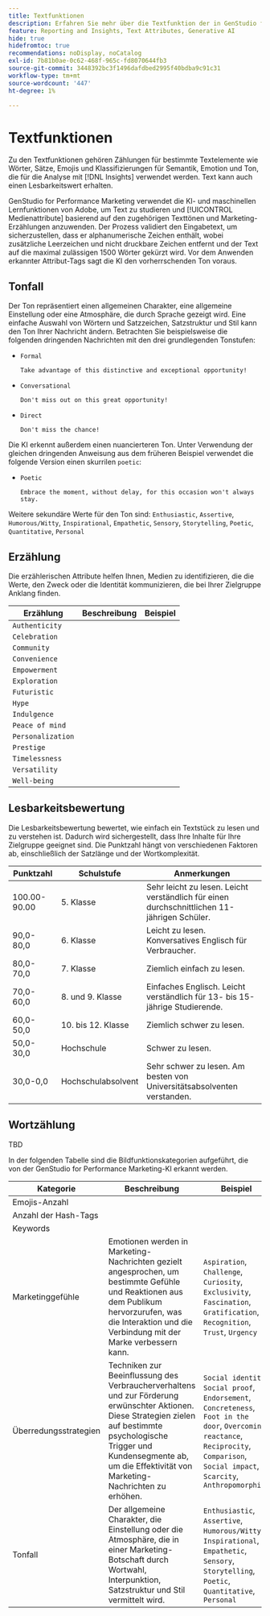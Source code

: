 ```yaml
---
title: Textfunktionen
description: Erfahren Sie mehr über die Textfunktion der in GenStudio for Performance Marketing verwendeten Attributkategorien.
feature: Reporting and Insights, Text Attributes, Generative AI
hide: true
hidefromtoc: true
recommendations: noDisplay, noCatalog
exl-id: 7b81b0ae-0c62-468f-965c-fd8070644fb3
source-git-commit: 3448392bc3f1496dafdbed2995f40bdba9c91c31
workflow-type: tm+mt
source-wordcount: '447'
ht-degree: 1%

---
```


# Textfunktionen

Zu den Textfunktionen gehören Zählungen für bestimmte Textelemente wie Wörter, Sätze, Emojis und Klassifizierungen für Semantik, Emotion und Ton, die für die Analyse mit [!DNL Insights] verwendet werden. Text kann auch einen Lesbarkeitswert erhalten.

GenStudio for Performance Marketing verwendet die KI- und maschinellen Lernfunktionen von Adobe, um Text zu studieren und [!UICONTROL Medienattribute] basierend auf den zugehörigen Texttönen und Marketing-Erzählungen anzuwenden. Der Prozess validiert den Eingabetext, um sicherzustellen, dass er alphanumerische Zeichen enthält, wobei zusätzliche Leerzeichen und nicht druckbare Zeichen entfernt und der Text auf die maximal zulässigen 1500 Wörter gekürzt wird. Vor dem Anwenden erkannter Attribut-Tags sagt die KI den vorherrschenden Ton voraus.

## Tonfall

Der Ton repräsentiert einen allgemeinen Charakter, eine allgemeine Einstellung oder eine Atmosphäre, die durch Sprache gezeigt wird. Eine einfache Auswahl von Wörtern und Satzzeichen, Satzstruktur und Stil kann den Ton Ihrer Nachricht ändern. Betrachten Sie beispielsweise die folgenden dringenden Nachrichten mit den drei grundlegenden Tonstufen:

- `Formal`

  ```
  Take advantage of this distinctive and exceptional opportunity!
  ```

- `Conversational`

  ```
  Don't miss out on this great opportunity!
  ```

- `Direct`

  ```
  Don't miss the chance!
  ```

Die KI erkennt außerdem einen nuancierteren Ton. Unter Verwendung der gleichen dringenden Anweisung aus dem früheren Beispiel verwendet die folgende Version einen skurrilen `poetic`:

- `Poetic`

  ```
  Embrace the moment, without delay, for this occasion won't always stay.
  ```

Weitere sekundäre Werte für den Ton sind: `Enthusiastic`, `Assertive`, `Humorous/Witty`, `Inspirational`, `Empathetic`, `Sensory`, `Storytelling`, `Poetic`, `Quantitative`, `Personal`

## Erzählung

Die erzählerischen Attribute helfen Ihnen, Medien zu identifizieren, die die Werte, den Zweck oder die Identität kommunizieren, die bei Ihrer Zielgruppe Anklang finden.

| Erzählung | Beschreibung | Beispiel |
| ----------------- | ----------- | ------- |
| `Authenticity` |             |         |
| `Celebration` |             |         |
| `Community` |             |         |
| `Convenience` |             |         |
| `Empowerment` |             |         |
| `Exploration` |             |         |
| `Futuristic` |             |         |
| `Hype` |             |         |
| `Indulgence` |             |         |
| `Peace of mind` |             |         |
| `Personalization` |             |         |
| `Prestige` |             |         |
| `Timelessness` |             |         |
| `Versatility` |             |         |
| `Well-being` |             |         |

## Lesbarkeitsbewertung

Die Lesbarkeitsbewertung bewertet, wie einfach ein Textstück zu lesen und zu verstehen ist. Dadurch wird sichergestellt, dass Ihre Inhalte für Ihre Zielgruppe geeignet sind. Die Punktzahl hängt von verschiedenen Faktoren ab, einschließlich der Satzlänge und der Wortkomplexität.

| Punktzahl | Schulstufe | Anmerkungen |
| ----------- | ------------------ | ------------------------------------------------------------------------- |
| 100.00-90.00 | 5. Klasse | Sehr leicht zu lesen. Leicht verständlich für einen durchschnittlichen 11-jährigen Schüler. |
| 90,0-80,0 | 6. Klasse | Leicht zu lesen. Konversatives Englisch für Verbraucher. |
| 80,0-70,0 | 7. Klasse | Ziemlich einfach zu lesen. |
| 70,0-60,0 | 8. und 9. Klasse | Einfaches Englisch. Leicht verständlich für 13- bis 15-jährige Studierende. |
| 60,0-50,0 | 10. bis 12. Klasse | Ziemlich schwer zu lesen. |
| 50,0-30,0 | Hochschule | Schwer zu lesen. |
| 30,0-0,0 | Hochschulabsolvent | Sehr schwer zu lesen. Am besten von Universitätsabsolventen verstanden. |

## Wortzählung

TBD

In der folgenden Tabelle sind die Bildfunktionskategorien aufgeführt, die von der GenStudio for Performance Marketing-KI erkannt werden.

| Kategorie | Beschreibung | Beispiel |
| -------------------- | ------------- | --------------------- |
| Emojis-Anzahl |             |        |
| Anzahl der Hash-Tags |             |        |
| Keywords |             |        |
| Marketinggefühle | Emotionen werden in Marketing-Nachrichten gezielt angesprochen, um bestimmte Gefühle und Reaktionen aus dem Publikum hervorzurufen, was die Interaktion und die Verbindung mit der Marke verbessern kann. | `Aspiration`, `Challenge`, `Curiosity`, `Exclusivity`, `Fascination`, `Gratification`, `Recognition`, `Trust`, `Urgency` |
| Überredungsstrategien | Techniken zur Beeinflussung des Verbraucherverhaltens und zur Förderung erwünschter Aktionen. Diese Strategien zielen auf bestimmte psychologische Trigger und Kundensegmente ab, um die Effektivität von Marketing-Nachrichten zu erhöhen. | `Social identity`, `Social proof`, `Endorsement`, `Concreteness`, `Foot in the door`, `Overcoming reactance`, `Reciprocity`, `Comparison`, `Social impact`, `Scarcity`, `Anthropomorphism` |
| Tonfall | Der allgemeine Charakter, die Einstellung oder die Atmosphäre, die in einer Marketing-Botschaft durch Wortwahl, Interpunktion, Satzstruktur und Stil vermittelt wird. | `Enthusiastic`, `Assertive`, `Humorous/Witty`, `Inspirational`, `Empathetic`, `Sensory`, `Storytelling`, `Poetic`, `Quantitative`, `Personal` |
